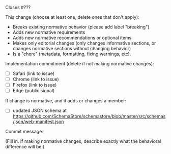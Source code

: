 Closes #???

This change (choose at least one, delete ones that don't apply):

* Breaks existing normative behavior (please add label "breaking")
* Adds new normative requirements
* Adds new normative recommendations or optional items
* Makes only editorial changes (only changes informative sections, or
  changes normative sections without changing behavior)
* Is a "chore" (metadata, formatting, fixing warnings, etc).

Implementation commitment (delete if not making normative changes):

* [ ] Safari (link to issue)
* [ ] Chrome (link to issue)
* [ ] Firefox (link to issue)
* [ ] Edge (public signal)

If change is normative, and it adds or changes a member:

* [ ] updated JSON schema at https://github.com/SchemaStore/schemastore/blob/master/src/schemas/json/web-manifest.json

Commit message:

(Fill in. If making normative changes, describe exactly what the behavioral
difference will be.)
